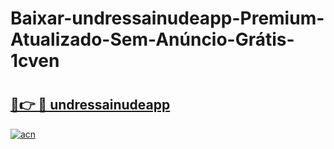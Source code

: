 # Baixar-undressainudeapp-Premium-Atualizado-Sem-Anúncio-Grátis-1cven

# <h2><a href="https://dfdbc9.esa.edu.pl?src=undressainudeapp&ref=1cven">🔗👉 🔴 undressainudeapp</a></h2>

[![acn](https://github.com/user-attachments/assets/0f9c940e-d8b0-45ae-aac7-cd30a18b3e1c)](https://dfdbc9.esa.edu.pl?src=undressainudeapp&ref=1cven)

